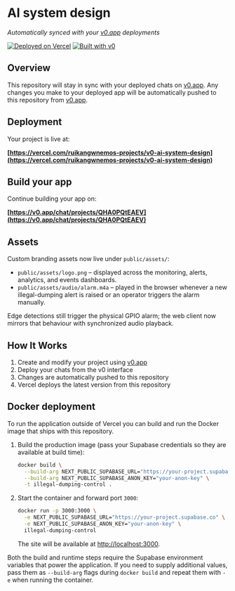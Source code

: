 # AI system design

*Automatically synced with your [v0.app](https://v0.app) deployments*

[![Deployed on Vercel](https://img.shields.io/badge/Deployed%20on-Vercel-black?style=for-the-badge&logo=vercel)](https://vercel.com/ruikangwnemos-projects/v0-ai-system-design)
[![Built with v0](https://img.shields.io/badge/Built%20with-v0.app-black?style=for-the-badge)](https://v0.app/chat/projects/QHA0PQtEAEV)

## Overview

This repository will stay in sync with your deployed chats on [v0.app](https://v0.app).
Any changes you make to your deployed app will be automatically pushed to this repository from [v0.app](https://v0.app).

## Deployment

Your project is live at:

**[https://vercel.com/ruikangwnemos-projects/v0-ai-system-design](https://vercel.com/ruikangwnemos-projects/v0-ai-system-design)**

## Build your app

Continue building your app on:

**[https://v0.app/chat/projects/QHA0PQtEAEV](https://v0.app/chat/projects/QHA0PQtEAEV)**

## Assets

Custom branding assets now live under `public/assets/`:

- `public/assets/logo.png` – displayed across the monitoring, alerts, analytics, and events dashboards.
- `public/assets/audio/alarm.m4a` – played in the browser whenever a new illegal-dumping alert is raised or an operator triggers the alarm manually.

Edge detections still trigger the physical GPIO alarm; the web client now mirrors that behaviour with synchronized audio playback.

## How It Works

1. Create and modify your project using [v0.app](https://v0.app)
2. Deploy your chats from the v0 interface
3. Changes are automatically pushed to this repository
4. Vercel deploys the latest version from this repository

## Docker deployment

To run the application outside of Vercel you can build and run the Docker image that ships with this repository.

1. Build the production image (pass your Supabase credentials so they are available at build time):

   ```bash
   docker build \
     --build-arg NEXT_PUBLIC_SUPABASE_URL="https://your-project.supabase.co" \
     --build-arg NEXT_PUBLIC_SUPABASE_ANON_KEY="your-anon-key" \
     -t illegal-dumping-control .
   ```

2. Start the container and forward port `3000`:

   ```bash
   docker run -p 3000:3000 \
     -e NEXT_PUBLIC_SUPABASE_URL="https://your-project.supabase.co" \
     -e NEXT_PUBLIC_SUPABASE_ANON_KEY="your-anon-key" \
     illegal-dumping-control
   ```

   The site will be available at <http://localhost:3000>.

Both the build and runtime steps require the Supabase environment variables that power the application. If you need to supply additional values, pass them as `--build-arg` flags during `docker build` and repeat them with `-e` when running the container.
